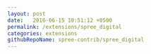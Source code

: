 ```yaml
---
layout: post
date:   2016-06-15 10:51:12 +0500
permalink: /extensions/spree_digital
categories: extensions
githubRepoName: spree-contrib/spree_digital
---
```

